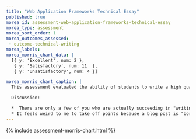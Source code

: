```yaml
---
title: "Web Application Frameworks Technical Essay"
published: true
morea_id: assessment-web-application-frameworks-technical-essay
morea_type: assessment
morea_sort_order: 1
morea_outcomes_assessed:
 - outcome-technical-writing
morea_labels:
morea_morris_chart_data: |
  [{ y: 'Excellent', num: 2 },
   { y: 'Satisfactory', num: 11  },
   { y: 'Unsatisfactory', num: 4 }]

morea_morris_chart_caption: |
  This assessment evaluated the ability of students to write a high quality technical essay summarizing their experiences doing the Web Application Frameworks practice WODs.

  Discussion:

  *  There are only a few of you who are actually succeeding in "writing for the world".  Many of your posts, quite frankly, are pretty boring to read.   Those of you who are doing it right are creating little "stories" with a beginning (setting the stage, what your background regarding the material is, etc.), a middle (the actual WOD experiences), and an end (conclusions and insights).  
  * It feels weird to me to take off points because a blog post is "boring", but maybe I should start doing it just to get your creative juices flowing.   If you came across your own postings online, would you want to work with yourself?   Do you think, "Wow, this person is creative, intelligent, and probably fun to hang out with!" 
---
```


{%  include assessment-morris-chart.html  %}
